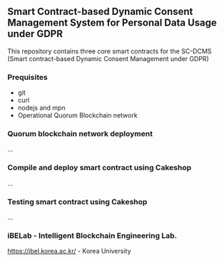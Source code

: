 ## Smart Contract-based Dynamic Consent Management System for Personal Data Usage under GDPR

This repository contains three core smart contracts for the SC-DCMS (Smart contract-based Dynamic Consent Management under GDPR)

### Prequisites
- git
- curl
- nodejs and mpn
- Operational Quorum Blockchain network

### Quorum blockchain network deployment
...

### Compile and deploy smart contract using Cakeshop
...

### Testing smart contract using Cakeshop
...

### iBELab - Intelligent Blockchain Engineering Lab.
https://ibel.korea.ac.kr/ - Korea University
